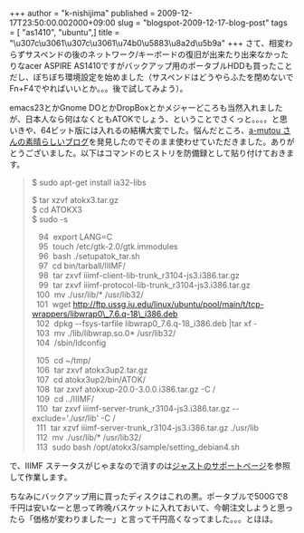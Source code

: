 +++
author = "k-nishijima"
published = 2009-12-17T23:50:00.002000+09:00
slug = "blogspot-2009-12-17-blog-post"
tags = [ "as1410", "ubuntu",]
title = "\u307c\u3061\u307c\u3061\u74b0\u5883\u8a2d\u5b9a"
+++
さて、相変わらずサスペンドの後のネットワーク/キーボードの復旧が出来たり出来なかったりなacer
ASPIRE
AS1410ですがバックアップ用のポータブルHDDも買ったことだし、ぼちぼち環境設定を始めました（サスペンドはどうやらふたを閉めないでFn+F4でやればいいとか。。。後で試してみよう）。  
  
emacs23とかGnome
DOとかDropBoxとかメジャーどころも当然入れましたが、日本人なら何はなくともATOKでしょう、ということでさくっと。。。。と思いきや、64ビット版には入れるの結構大変でした。悩んだところ、[a-mutou
さんの素晴らしいブログ](http://am112705.blog.so-net.ne.jp/2009-11-13)を発見したのでそのまま使わせていただきました。ありがとうございました。以下はコマンドのヒストリを防備録として貼り付けておきます。  

> $ sudo apt-get install ia32-libs  
>   
> $ tar xzvf atokx3.tar.gz  
> $ cd ATOKX3  
> $ sudo -s  
>   
>    94  export LANG=C  
>    95  touch /etc/gtk-2.0/gtk.immodules  
>    96  bash ./setupatok\_tar.sh  
>    97  cd bin/tarball/IIIMF/  
>    98  tar zxvf iiimf-client-lib-trunk\_r3104-js3.i386.tar.gz  
>    99  tar zxvf iiimf-protocol-lib-trunk\_r3104-js3.i386.tar.gz  
>   100  mv ./usr/lib/\* /usr/lib32/  
>   101  wget
> http://ftp.ussg.iu.edu/linux/ubuntu/pool/main/t/tcp-wrappers/libwrap0\_7.6.q-18\_i386.deb  
>   102  dpkg --fsys-tarfile libwrap0\_7.6.q-18\_i386.deb |tar xf -  
>   103  mv ./lib/libwrap.so.0\* /usr/lib32/  
>   104  /sbin/ldconfig  
>   
>   105  cd ~/tmp/  
>   106  tar zxvf atokx3up2.tar.gz  
>   107  cd atokx3up2/bin/ATOK/  
>   108  tar zxvf atokxup-20.0-3.0.0.i386.tar.gz -C /  
>   109  cd ../IIIMF/  
>   110  tar zxvf iiimf-server-trunk\_r3104-js3.i386.tar.gz
> --exclude='./usr/lib' -C /  
>   111  tar xzvf iiimf-server-trunk\_r3104-js3.i386.tar.gz ./usr/lib  
>   112  mv ./usr/lib/\* /usr/lib32/  
>   113  sudo bash /opt/atokx3/sample/setting\_debian4.sh  

  
で、IIIMF
ステータスがじゃまなので消すのは[ジャストのサポートページ](http://support.justsystems.com/faq/1032/app/servlet/qadoc?QID=037494-1)を参照して作業します。  
  
ちなみにバックアップ用に買ったディスクはこれの黒。ポータブルで500Gで8千円は安いなーと思って昨晩バスケットに入れておいて、今朝注文しようと思ったら「価格が変わりましたー」と言って千円高くなってました。。。とほほ。
